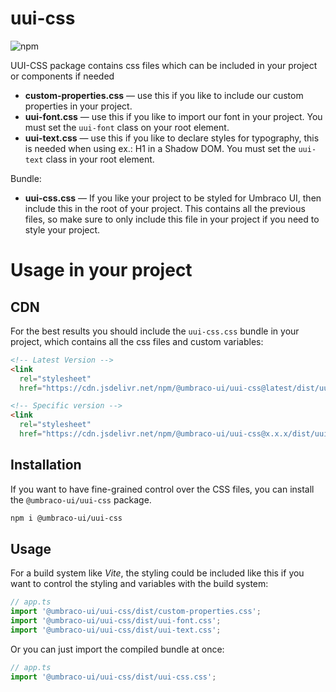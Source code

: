 # uui-css

![npm](https://img.shields.io/npm/v/@umbraco-ui/uui-css?logoColor=%231B264F)

UUI-CSS package contains css files which can be included in your project or components if needed

- **custom-properties.css** — use this if you like to include our custom properties in your project.
- **uui-font.css** — use this if you like to import our font in your project. You must set the `uui-font` class on your root element.
- **uui-text.css** — use this if you like to declare styles for typography, this is needed when using ex.: H1 in a Shadow DOM. You must set the `uui-text` class in your root element.

Bundle:

- **uui-css.css** — If you like your project to be styled for Umbraco UI, then include this in the root of your project. This contains all the previous files, so make sure to only include this file in your project if you need to style your project.

# Usage in your project

## CDN

For the best results you should include the `uui-css.css` bundle in your project, which contains all the css files and custom variables:

```html
<!-- Latest Version -->
<link
  rel="stylesheet"
  href="https://cdn.jsdelivr.net/npm/@umbraco-ui/uui-css@latest/dist/uui-css.css" />

<!-- Specific version -->
<link
  rel="stylesheet"
  href="https://cdn.jsdelivr.net/npm/@umbraco-ui/uui-css@x.x.x/dist/uui-css.css" />
```

## Installation

If you want to have fine-grained control over the CSS files, you can install the `@umbraco-ui/uui-css` package.

```zsh
npm i @umbraco-ui/uui-css
```

## Usage

For a build system like _Vite_, the styling could be included like this if you want to control the styling and variables with the build system:

```ts
// app.ts
import '@umbraco-ui/uui-css/dist/custom-properties.css';
import '@umbraco-ui/uui-css/dist/uui-font.css';
import '@umbraco-ui/uui-css/dist/uui-text.css';
```

Or you can just import the compiled bundle at once:

```ts
// app.ts
import '@umbraco-ui/uui-css/dist/uui-css.css';
```
